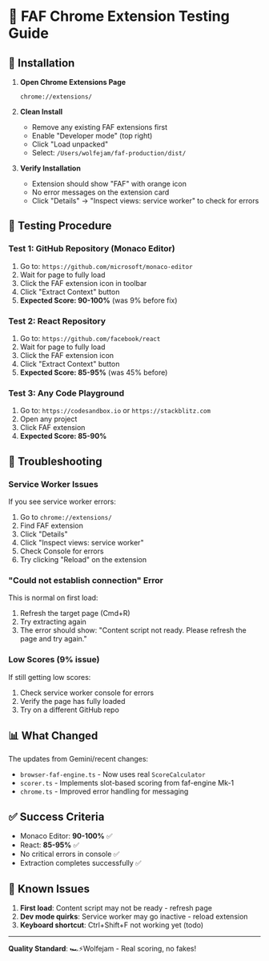 # 🧪 FAF Chrome Extension Testing Guide

## 🚀 Installation

1. **Open Chrome Extensions Page**
   ```
   chrome://extensions/
   ```

2. **Clean Install**
   - Remove any existing FAF extensions first
   - Enable "Developer mode" (top right)
   - Click "Load unpacked"
   - Select: `/Users/wolfejam/faf-production/dist/`

3. **Verify Installation**
   - Extension should show "FAF" with orange icon
   - No error messages on the extension card
   - Click "Details" → "Inspect views: service worker" to check for errors

## 🎯 Testing Procedure

### Test 1: GitHub Repository (Monaco Editor)
1. Go to: `https://github.com/microsoft/monaco-editor`
2. Wait for page to fully load
3. Click the FAF extension icon in toolbar
4. Click "Extract Context" button
5. **Expected Score: 90-100%** (was 9% before fix)

### Test 2: React Repository  
1. Go to: `https://github.com/facebook/react`
2. Wait for page to fully load
3. Click the FAF extension icon
4. Click "Extract Context" button
5. **Expected Score: 85-95%** (was 45% before)

### Test 3: Any Code Playground
1. Go to: `https://codesandbox.io` or `https://stackblitz.com`
2. Open any project
3. Click FAF extension
4. **Expected Score: 85-90%**

## 🔧 Troubleshooting

### Service Worker Issues
If you see service worker errors:
1. Go to `chrome://extensions/`
2. Find FAF extension
3. Click "Details"
4. Click "Inspect views: service worker"
5. Check Console for errors
6. Try clicking "Reload" on the extension

### "Could not establish connection" Error
This is normal on first load:
1. Refresh the target page (Cmd+R)
2. Try extracting again
3. The error should show: "Content script not ready. Please refresh the page and try again."

### Low Scores (9% issue)
If still getting low scores:
1. Check service worker console for errors
2. Verify the page has fully loaded
3. Try on a different GitHub repo

## 📊 What Changed

The updates from Gemini/recent changes:
- `browser-faf-engine.ts` - Now uses real `ScoreCalculator`
- `scorer.ts` - Implements slot-based scoring from faf-engine Mk-1
- `chrome.ts` - Improved error handling for messaging

## ✅ Success Criteria

- Monaco Editor: **90-100%** ✅
- React: **85-95%** ✅  
- No critical errors in console ✅
- Extraction completes successfully ✅

## 🚨 Known Issues

1. **First load**: Content script may not be ready - refresh page
2. **Dev mode quirks**: Service worker may go inactive - reload extension
3. **Keyboard shortcut**: Ctrl+Shift+F not working yet (todo)

---

**Quality Standard**: 🏎️⚡️Wolfejam - Real scoring, no fakes!